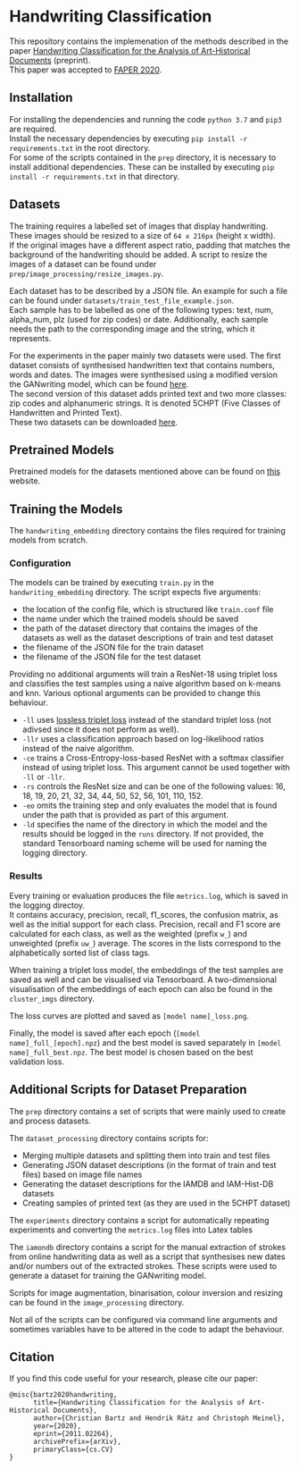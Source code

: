# Handwriting Classification

This repository contains the implemenation of the methods described in the paper [Handwriting Classification for the Analysis of Art-Historical Documents](https://arxiv.org/abs/2011.02264) (preprint).  
This paper was accepted to [FAPER 2020](https://sites.google.com/view/faper-workshop).

## Installation

For installing the dependencies and running the code `python 3.7` and `pip3` are required.  
Install the necessary dependencies by executing `pip install -r requirements.txt` in the root directory.  
For some of the scripts contained in the `prep` directory, it is necessary to install additional dependencies.
These can be installed by executing `pip install -r requirements.txt` in that directory.

## Datasets

The training requires a labelled set of images that display handwriting.
These images should be resized to a size of `64 x 216px` (height x width).  
If the original images have a different aspect ratio, padding that matches the background of the handwriting should be added.
A script to resize the images of a dataset can be found under `prep/image_processing/resize_images.py`.

Each dataset has to be described by a JSON file.
An example for such a file can be found under `datasets/train_test_file_example.json`.  
Each sample has to be labelled as one of the following types: text, num, alpha_num, plz (used for zip codes) or date.
Additionally, each sample needs the path to the corresponding image and the string, which it represents.

For the experiments in the paper mainly two datasets were used.
The first dataset consists of synthesised handwritten text that contains numbers, words and dates.
The images were synthesised using a modified version the GANwriting model, which can be found [here](https://github.com/hendraet/research-GANwriting/).  
The second version of this dataset adds printed text and two more classes: zip codes and alphanumeric strings.
It is denoted 5CHPT (Five Classes of Handwritten and Printed Text).  
These two datasets can be downloaded [here](https://bartzi.de/research/handwriting_classification).

## Pretrained Models

Pretrained models for the datasets mentioned above can be found on [this](https://bartzi.de/research/handwriting_classification) website.

## Training the Models

The `handwriting_embedding` directory contains the files required for training models from scratch.

### Configuration

The models can be trained by executing `train.py` in the `handwriting_embedding` directory.
The script expects five arguments:

- the location of the config file, which is structured like `train.conf` file
- the name under which the trained models should be saved
- the path of the dataset directory that contains the images of the datasets as well as the dataset descriptions of train and test dataset
- the filename of the JSON file for the train dataset
- the filename of the JSON file for the test dataset

Providing no additional arguments will train a ResNet-18 using triplet loss and classifies the test samples using a naive algorithm based on k-means and knn.
Various optional arguments can be provided to change this behaviour.

- `-ll` uses [lossless triplet loss](https://towardsdatascience.com/lossless-triplet-loss-7e932f990b24) instead of the standard triplet loss (not adivsed since it does not perform as well).
- `-llr` uses a classification approach based on log-likelihood ratios instead of the naive algorithm.
- `-ce` trains a Cross-Entropy-loss-based ResNet with a softmax classifier instead of using triplet loss.
This argument cannot be used together with `-ll` or `-llr`.
- `-rs` controls the ResNet size and can be one of the following values: 16, 18, 19, 20, 21, 32, 34, 44, 50, 52, 56, 101, 110, 152.
- `-eo` omits the training step and only evaluates the model that is found under the path that is provided as part of this argument.
- `-ld` specifies the name of the directory in which the model and the results should be logged in the `runs` directory.
If not provided, the standard Tensorboard naming scheme will be used for naming the logging directory.

### Results

Every training or evaluation produces the file `metrics.log`, which is saved in the logging directoy.  
It contains accuracy, precision, recall, f1_scores, the confusion matrix, as well as the initial support for each class.
Precision, recall and F1 score are calculated for each class, as well as the weighted (prefix `w_`) and unweighted (prefix `uw_`) average.
The scores in the lists correspond to the alphabetically sorted list of class tags.

When training a triplet loss model, the embeddings of the test samples are saved as well and can be visualised via Tensorboard.
A two-dimensional visualisation of the embeddings of each epoch can also be found in the `cluster_imgs` directory.

The loss curves are plotted and saved as `[model name]_loss.png`.

Finally, the model is saved after each epoch (`[model name]_full_[epoch].npz`) and the best model is saved separately in `[model name]_full_best.npz`.
The best model is chosen based on the best validation loss.

## Additional Scripts for Dataset Preparation

The `prep` directory contains a set of scripts that were mainly used to create and process datasets.

The `dataset_processing` directory contains scripts for:

- Merging multiple datasets and splitting them into train and test files
- Generating JSON dataset descriptions (in the format of train and test files) based on image file names
- Generating the dataset descriptions for the IAMDB and IAM-Hist-DB datasets
- Creating samples of printed text (as they are used in the 5CHPT dataset)

The `experiments` directory contains a script for automatically repeating experiments and converting the `metrics.log` files into Latex tables

The `iamondb` directory contains a script for the manual extraction of strokes from online handwriting data as well as a script that synthesises new dates and/or numbers out of the extracted strokes.
These scripts were used to generate a dataset for training the GANwriting model.

Scripts for image augmentation, binarisation, colour inversion and resizing can be found in the `image_processing` directory.

Not all of the scripts can be configured via command line arguments and sometimes variables have to be altered in the code to adapt the behaviour.

## Citation

If you find this code useful for your research, please cite our paper:

```
@misc{bartz2020handwriting,
      title={Handwriting Classification for the Analysis of Art-Historical Documents},
      author={Christian Bartz and Hendrik Rätz and Christoph Meinel},
      year={2020},
      eprint={2011.02264},
      archivePrefix={arXiv},
      primaryClass={cs.CV}
}
```

